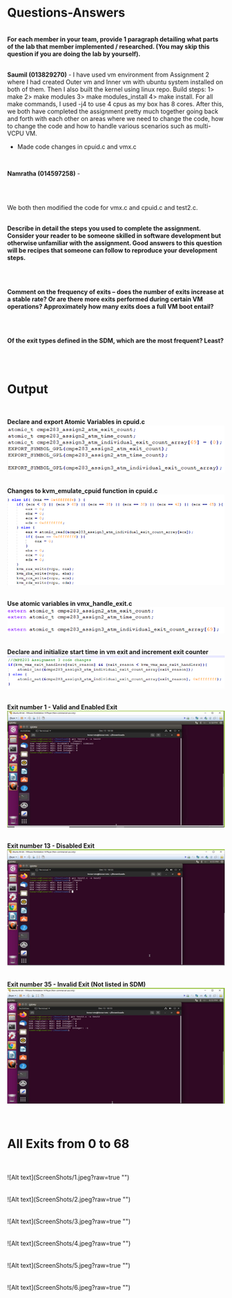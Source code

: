 <h1>Questions-Answers</h1><br/>
<b>For each member in your team, provide 1 paragraph detailing what parts of the lab that member implemented / researched. (You may skip this question if you are doing the lab by yourself).</b><br/><br/>

<b>Saumil (013829270)</b> - I have used vm environment from Assignment 2 where I had created Outer vm and Inner vm with ubuntu system installed on both of them. Then I also built the kernel using linux repo. Build steps: 1> make 2> make modules 3> make modules_install 4> make install. For all make commands, I used -j4 to use 4 cpus as my box has 8 cores. After this, we both have completed the assignment pretty much together going back and forth with each other on areas where we need to change the code, how to change the code and how to handle various scenarios such as multi-VCPU VM.

- Made code changes in cpuid.c and vmx.c
<br/>

<b>Namratha (014597258)</b> - 

<br/>
<br/>

We both then modified the code for vmx.c and cpuid.c and test2.c.
<br/>
<br/>

<b>Describe in detail the steps you used to complete the assignment. Consider your reader to be someone skilled in software development but otherwise unfamiliar with the assignment. Good answers to this question will be recipes that someone can follow to reproduce your development steps.</b>

<br/>
<br/>

<b>Comment on the frequency of exits – does the number of exits increase at a stable rate? Or are there more exits performed during certain VM operations? Approximately how many exits does a full VM boot entail?</b>

<br/>
<br/>

<b>Of the exit types defined in the SDM, which are the most frequent? Least?</b>

<br/>
<br/>

<h1>Output</h1><br/>

<b>Declare and export Atomic Variables in cpuid.c</b><br/>
![Alt text](ScreenShots/atomic_variables.png?raw=true "")<br/><br/>

<b>Changes to kvm_emulate_cpuid function in cpuid.c</b><br/>
![Alt text](ScreenShots/cpuid_leaf.png?raw=true "")<br/><br/>

<b>Use atomic variables in vmx_handle_exit.c</b><br/>
![Alt text](ScreenShots/vmx_atomic.png?raw=true "")<br/><br/>

<b>Declare and initialize start time in vm exit and increment exit counter</b><br/>
![Alt text](ScreenShots/vmx_changes.png?raw=true "")<br/><br/>

<b>Exit number 1 - Valid and Enabled Exit</b><br/>
![Alt text](ScreenShots/exit1.JPG?raw=true "")<br/><br/>

<b>Exit number 13 - Disabled Exit</b><br/>
![Alt text](ScreenShots/exit13.JPG?raw=true "")<br/><br/>

<b>Exit number 35 - Invalid Exit (Not listed in SDM)</b><br/>
![Alt text](ScreenShots/exit35.JPG?raw=true "")<br/><br/><br/>

<h1>All Exits from 0 to 68</h1><br/><br/>
![Alt text](ScreenShots/1.jpeg?raw=true "")<br/><br/><br/>
![Alt text](ScreenShots/2.jpeg?raw=true "")<br/><br/><br/>
![Alt text](ScreenShots/3.jpeg?raw=true "")<br/><br/><br/>
![Alt text](ScreenShots/4.jpeg?raw=true "")<br/><br/><br/>
![Alt text](ScreenShots/5.jpeg?raw=true "")<br/><br/><br/>
![Alt text](ScreenShots/6.jpeg?raw=true "")<br/><br/><br/>
